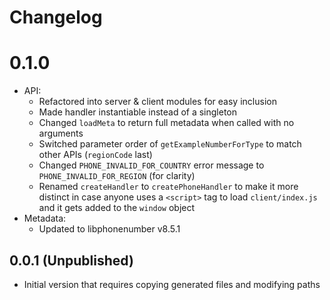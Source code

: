 # Changelog

# 0.1.0

* API:
    * Refactored into server & client modules for easy inclusion
    * Made handler instantiable instead of a singleton
    * Changed `loadMeta` to return full metadata when called with no arguments
    * Switched parameter order of `getExampleNumberForType` to match other APIs (`regionCode` last)
    * Changed `PHONE_INVALID_FOR_COUNTRY` error message to `PHONE_INVALID_FOR_REGION` (for clarity)
    * Renamed `createHandler` to `createPhoneHandler` to make it more distinct in case anyone uses a `<script>` tag to load `client/index.js` and it gets added to the `window` object
* Metadata:
    * Updated to libphonenumber v8.5.1

## 0.0.1 (Unpublished)

* Initial version that requires copying generated files and modifying paths

